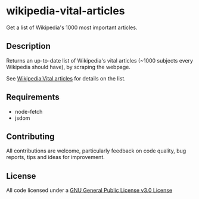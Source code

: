 # wikipedia-vital-articles

Get a list of Wikipedia's 1000 most important articles.

## Description

Returns an up-to-date list of Wikipedia's vital articles (~1000 subjects every Wikipedia should have), by scraping the webpage.

See [Wikipedia:Vital articles](https://en.wikipedia.org/wiki/Wikipedia:Vital_articles) for details on the list.

## Requirements

- node-fetch
- jsdom

## Contributing

All contributions are welcome, particularly feedback on code quality, bug reports, tips and ideas for improvement.

## License

All code licensed under a [GNU General Public License v3.0 License](https://www.gnu.org/licenses/gpl.html)

